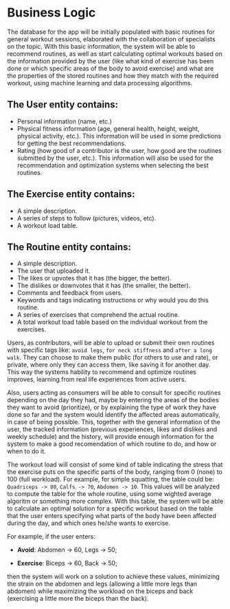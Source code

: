 # Business Logic

The database for the app will be initially populated with basic routines for general workout sessions, elaborated with the collaboration of specialists on the topic. With this basic information, the system will be able to recommend routines, as well as start calculating optimal workouts based on the information provided by the user (like what kind of exercise has been done or which specific areas of the body to avoid exercise) and what are the properties of the stored routines and how they match with the required workout, using machine learning and data processing algorithms.

## The **User** entity contains:

- Personal information (name, etc.)
- Physical fitness information (age, general health, height, weight, physical activity, etc.). This information will be used in some predictions for getting the best recommendations.
- Rating (how good of a contributor is the user, how good are the routines submitted by the user, etc.). This information will also be used for the recommendation and optimization systems when selecting the best routines.

## The **Exercise** entity contains:

- A simple description.
- A series of steps to follow (pictures, videos, etc).
- A workout load table.

## The **Routine** entity contains:

- A simple description.
- The user that uploaded it.
- The likes or upvotes that it has (the bigger, the better).
- The dislikes or downvotes that it has (the smaller, the better).
- Comments and feedback from users.
- Keywords and tags indicating instructions or why would you do this routine.
- A series of exercises that comprehend the actual routine.
- A total workout load table based on the individual workout from the exercises.

Users, as contributors, will be able to upload or submit their own routines with specific tags like: `avoid legs`, `for neck stiffness` and `after a long walk`. They can choose to make them public (for others to use and rate), or private, where only they can access them, like saving it for another day. This way the systems hability to recommend and optimize routines improves, learning from real life experiences from active users.

Also, users acting as consumers will be able to consult for specific routines depending on the day they had, maybe by entering the areas of the bodies they want to avoid (prioritize), or by explaining the type of work they have done so far and the system would identify the affected areas automatically, in case of being possible. This, together with the general information of the user, the tracked information (previous experiences, likes and dislikes and weekly schedule) and the history, will provide enough information for the system to make a good recomendation of which routine to do, and how or when to do it.

The workout load will consist of some kind of table indicating the stress that the exercise puts on the specific parts of the body, ranging from 0 (none) to 100 (full workload). For example, for simple squatting, the table could be: `Quadriceps -> 80`, `Calfs -> 70`, `Abdomen -> 10`. This values will be analyzed to compute the table for the whole routine, using some wighted average algoritm or something more complex. With this table, the system will be able to calculate an optimal solution for a specific workout based on the table that the user enters specifying what parts of the body have been affected during the day, and which ones he/she wants to exercise.

For example, if the user enters:

- **Avoid**: Abdomen -> 60, Legs -> 50;

- **Exercise**: Biceps -> 60, Back -> 50;

then the system will work on a solution to achieve these values, minimizing the strain on the abdomen and legs (allowing a little more legs than abdomen) while maximizing the workload on the biceps and back (exercising a little more the biceps than the back).
